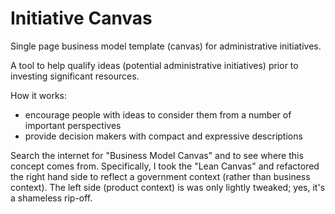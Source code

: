 # Initiative Canvas

Single page business model template (canvas) for administrative initiatives.

A tool to help qualify ideas (potential administrative initiatives) prior to investing significant resources.

How it works:
 * encourage people with ideas to consider them from a number of important perspectives
 * provide decision makers with compact and expressive descriptions

Search the internet for "Business Model Canvas" and to see where this concept comes from. Specifically, I took the "Lean Canvas" and refactored the right hand side to reflect a government context (rather than business context). The left side (product context) is was only lightly tweaked; yes, it's a shameless rip-off. 